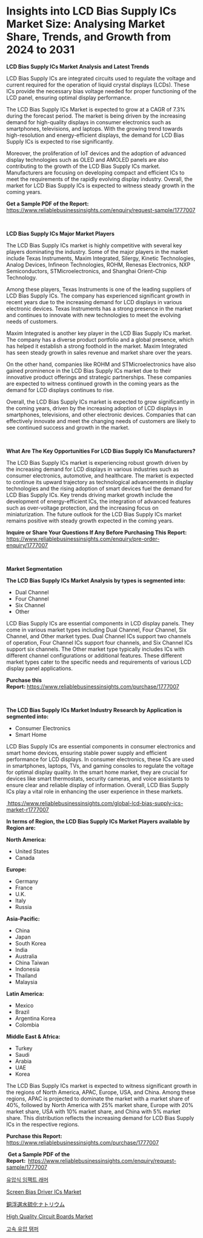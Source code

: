 <p><h1>Insights into LCD Bias Supply ICs Market Size: Analysing Market Share, Trends, and Growth from 2024 to 2031</h1></p><p><strong>LCD Bias Supply ICs Market Analysis and Latest Trends</strong></p>
<p><p>LCD Bias Supply ICs are integrated circuits used to regulate the voltage and current required for the operation of liquid crystal displays (LCDs). These ICs provide the necessary bias voltage needed for proper functioning of the LCD panel, ensuring optimal display performance.</p><p>The LCD Bias Supply ICs Market is expected to grow at a CAGR of 7.3% during the forecast period. The market is being driven by the increasing demand for high-quality displays in consumer electronics such as smartphones, televisions, and laptops. With the growing trend towards high-resolution and energy-efficient displays, the demand for LCD Bias Supply ICs is expected to rise significantly.</p><p>Moreover, the proliferation of IoT devices and the adoption of advanced display technologies such as OLED and AMOLED panels are also contributing to the growth of the LCD Bias Supply ICs market. Manufacturers are focusing on developing compact and efficient ICs to meet the requirements of the rapidly evolving display industry. Overall, the market for LCD Bias Supply ICs is expected to witness steady growth in the coming years.</p></p>
<p><strong>Get a Sample PDF of the Report:&nbsp;</strong> <a href="https://www.reliablebusinessinsights.com/enquiry/request-sample/1777007">https://www.reliablebusinessinsights.com/enquiry/request-sample/1777007</a></p>
<p>&nbsp;</p>
<p><strong>LCD Bias Supply ICs Major Market Players</strong></p>
<p><p>The LCD Bias Supply ICs market is highly competitive with several key players dominating the industry. Some of the major players in the market include Texas Instruments, Maxim Integrated, Silergy, Kinetic Technologies, Analog Devices, Infineon Technologies, ROHM, Renesas Electronics, NXP Semiconductors, STMicroelectronics, and Shanghai Orient-Chip Technology.</p><p>Among these players, Texas Instruments is one of the leading suppliers of LCD Bias Supply ICs. The company has experienced significant growth in recent years due to the increasing demand for LCD displays in various electronic devices. Texas Instruments has a strong presence in the market and continues to innovate with new technologies to meet the evolving needs of customers.</p><p>Maxim Integrated is another key player in the LCD Bias Supply ICs market. The company has a diverse product portfolio and a global presence, which has helped it establish a strong foothold in the market. Maxim Integrated has seen steady growth in sales revenue and market share over the years.</p><p>On the other hand, companies like ROHM and STMicroelectronics have also gained prominence in the LCD Bias Supply ICs market due to their innovative product offerings and strategic partnerships. These companies are expected to witness continued growth in the coming years as the demand for LCD displays continues to rise.</p><p>Overall, the LCD Bias Supply ICs market is expected to grow significantly in the coming years, driven by the increasing adoption of LCD displays in smartphones, televisions, and other electronic devices. Companies that can effectively innovate and meet the changing needs of customers are likely to see continued success and growth in the market.</p></p>
<p>&nbsp;</p>
<p><strong>What Are The Key Opportunities For LCD Bias Supply ICs Manufacturers?</strong></p>
<p><p>The LCD Bias Supply ICs market is experiencing robust growth driven by the increasing demand for LCD displays in various industries such as consumer electronics, automotive, and healthcare. The market is expected to continue its upward trajectory as technological advancements in display technologies and the rising adoption of smart devices fuel the demand for LCD Bias Supply ICs. Key trends driving market growth include the development of energy-efficient ICs, the integration of advanced features such as over-voltage protection, and the increasing focus on miniaturization. The future outlook for the LCD Bias Supply ICs market remains positive with steady growth expected in the coming years.</p></p>
<p><strong>Inquire or Share Your Questions If Any Before Purchasing This Report:</strong> <a href="https://www.reliablebusinessinsights.com/enquiry/pre-order-enquiry/1777007">https://www.reliablebusinessinsights.com/enquiry/pre-order-enquiry/1777007</a></p>
<p>&nbsp;</p>
<p><strong>Market Segmentation</strong></p>
<p><strong>The LCD Bias Supply ICs Market Analysis by types is segmented into:</strong></p>
<p><ul><li>Dual Channel</li><li>Four Channel</li><li>Six Channel</li><li>Other</li></ul></p>
<p><p>LCD Bias Supply ICs are essential components in LCD display panels. They come in various market types including Dual Channel, Four Channel, Six Channel, and Other market types. Dual Channel ICs support two channels of operation, Four Channel ICs support four channels, and Six Channel ICs support six channels. The Other market type typically includes ICs with different channel configurations or additional features. These different market types cater to the specific needs and requirements of various LCD display panel applications.</p></p>
<p><strong>Purchase this Report:&nbsp;</strong><a href="https://www.reliablebusinessinsights.com/purchase/1777007">https://www.reliablebusinessinsights.com/purchase/1777007</a></p>
<p>&nbsp;</p>
<p><strong>The LCD Bias Supply ICs Market Industry Research by Application is segmented into:</strong></p>
<p><ul><li>Consumer Electronics</li><li>Smart Home</li></ul></p>
<p><p>LCD Bias Supply ICs are essential components in consumer electronics and smart home devices, ensuring stable power supply and efficient performance for LCD displays. In consumer electronics, these ICs are used in smartphones, laptops, TVs, and gaming consoles to regulate the voltage for optimal display quality. In the smart home market, they are crucial for devices like smart thermostats, security cameras, and voice assistants to ensure clear and reliable display of information. Overall, LCD Bias Supply ICs play a vital role in enhancing the user experience in these markets.</p></p>
<p><a href="https://www.reliablebusinessinsights.com/global-lcd-bias-supply-ics-market-r1777007">&nbsp;https://www.reliablebusinessinsights.com/global-lcd-bias-supply-ics-market-r1777007</a></p>
<p><strong>In terms of Region, the LCD Bias Supply ICs Market Players available by Region are:</strong></p>
<p>
    <p> <strong> North America: </strong>
        <ul>
            <li>United States</li>
            <li>Canada</li>
        </ul>
        </p> 
    <p> <strong> Europe: </strong>
        <ul>
            <li>Germany</li>
            <li>France</li>
            <li>U.K.</li>
            <li>Italy</li>
            <li>Russia</li>
        </ul>
        </p> 
    <p> <strong> Asia-Pacific: </strong>
        <ul>
            <li>China</li>
            <li>Japan</li>
            <li>South Korea</li>
            <li>India</li>
            <li>Australia</li>
            <li>China Taiwan</li>
            <li>Indonesia</li>
            <li>Thailand</li>
            <li>Malaysia</li>
        </ul>
        </p> 
    <p> <strong> Latin America: </strong>
        <ul>
            <li>Mexico</li>
            <li>Brazil</li>
            <li>Argentina Korea</li>
            <li>Colombia</li>
        </ul>
        </p> 
    <p> <strong> Middle East & Africa: </strong>
        <ul>
            <li>Turkey</li>
            <li>Saudi</li>
            <li>Arabia</li>
            <li>UAE</li>
            <li>Korea</li>
        </ul>
    </p>
    </p>
<p><p>The LCD Bias Supply ICs market is expected to witness significant growth in the regions of North America, APAC, Europe, USA, and China. Among these regions, APAC is projected to dominate the market with a market share of 40%, followed by North America with 25% market share, Europe with 20% market share, USA with 10% market share, and China with 5% market share. This distribution reflects the increasing demand for LCD Bias Supply ICs in the respective regions.</p></p>
<p><strong>Purchase this Report: </strong><a href="https://www.reliablebusinessinsights.com/purchase/1777007">https://www.reliablebusinessinsights.com/purchase/1777007</a></p>
<p>&nbsp;<strong>Get a Sample PDF of the Report:&nbsp;&nbsp;</strong><a href="https://www.reliablebusinessinsights.com/enquiry/request-sample/1777007">https://www.reliablebusinessinsights.com/enquiry/request-sample/1777007</a></p>
<p><strong></strong></p>
<p><p><a href="https://github.com/nigaleamar09/Market-Research-Report-List-1/blob/main/457189499815.md">유압식 임팩트 래머</a></p><p><a href="https://github.com/Airanohannonzb68e5pb53oc1/Market-Research-Report-List-2/blob/main/screen-bias-driver-ics-market.md">Screen Bias Driver ICs Market</a></p><p><a href="https://github.com/AriMuller2009/Market-Research-Report-List-2/blob/main/7596120106029.md">銅浮選水硫化ナトリウム</a></p><p><a href="https://issuu.com/reportprime-2/docs/high-quality-circuit-boards-market-size-2030.pptx">High Quality Circuit Boards Market</a></p><p><a href="https://github.com/ahmadrevanz10/Market-Research-Report-List-1/blob/main/316864899814.md">고속 유압 탬퍼</a></p></p>